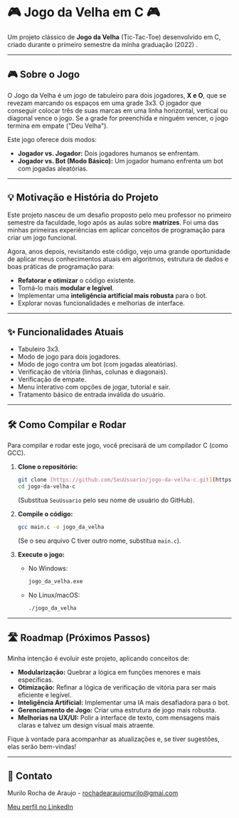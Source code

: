 # 🎮 Jogo da Velha em C 🎮

Um projeto clássico de **Jogo da Velha** (Tic-Tac-Toe) desenvolvido em C, criado durante o primeiro semestre da minha graduação (2022) .

---

## 🎮 Sobre o Jogo

O Jogo da Velha é um jogo de tabuleiro para dois jogadores, **X e O**, que se revezam marcando os espaços em uma grade 3x3. O jogador que conseguir colocar três de suas marcas em uma linha horizontal, vertical ou diagonal vence o jogo. Se a grade for preenchida e ninguém vencer, o jogo termina em empate ("Deu Velha").

Este jogo oferece dois modos:
* **Jogador vs. Jogador:** Dois jogadores humanos se enfrentam.
* **Jogador vs. Bot (Modo Básico):** Um jogador humano enfrenta um bot com jogadas aleatórias.

---

## 💡 Motivação e História do Projeto

Este projeto nasceu de um desafio proposto pelo meu professor no primeiro semestre da faculdade, logo após as aulas sobre **matrizes**. Foi uma das minhas primeiras experiências em aplicar conceitos de programação para criar um jogo funcional.

Agora, anos depois, revisitando este código, vejo uma grande oportunidade de aplicar meus conhecimentos atuais em algoritmos, estrutura de dados e boas práticas de programação para:
* **Refatorar e otimizar** o código existente.
* Torná-lo mais **modular e legível**.
* Implementar uma **inteligência artificial mais robusta** para o bot.
* Explorar novas funcionalidades e melhorias de interface.


---

## ✨ Funcionalidades Atuais

* Tabuleiro 3x3.
* Modo de jogo para dois jogadores.
* Modo de jogo contra um bot (com jogadas aleatórias).
* Verificação de vitória (linhas, colunas e diagonais).
* Verificação de empate.
* Menu interativo com opções de jogar, tutorial e sair.
* Tratamento básico de entrada inválida do usuário.

---

## 🛠️ Como Compilar e Rodar

Para compilar e rodar este jogo, você precisará de um compilador C (como GCC).

1.  **Clone o repositório:**
    ```bash
    git clone [https://github.com/SeuUsuario/jogo-da-velha-c.git](https://github.com/SeuUsuario/jogo-da-velha-c.git)
    cd jogo-da-velha-c
    ```
    (Substitua `SeuUsuario` pelo seu nome de usuário do GitHub).

2.  **Compile o código:**
    ```bash
    gcc main.c -o jogo_da_velha
    ```
    (Se o seu arquivo C tiver outro nome, substitua `main.c`).

3.  **Execute o jogo:**
    * No Windows:
        ```bash
        jogo_da_velha.exe
        ```
    * No Linux/macOS:
        ```bash
        ./jogo_da_velha
        ```

---

## 🛣️ Roadmap (Próximos Passos)

Minha intenção é evoluir este projeto, aplicando conceitos de:
* **Modularização:** Quebrar a lógica em funções menores e mais específicas.
* **Otimização:** Refinar a lógica de verificação de vitória para ser mais eficiente e legível.
* **Inteligência Artificial:** Implementar uma IA mais desafiadora para o bot.
* **Gerenciamento de Jogo:** Criar uma estrutura de jogo mais robusta.
* **Melhorias na UX/UI:** Polir a interface de texto, com mensagens mais claras e talvez um design visual mais atraente.

Fique à vontade para acompanhar as atualizações e, se tiver sugestões, elas serão bem-vindas!

---

## 📧 Contato

Murilo Rocha de Araujo - [rochadearaujomurilo@gmai.com](mailto:rochadearaujomurilo@gmai.com)

[Meu perfil no LinkedIn](https://www.linkedin.com/in/murilo-rocha2004/)
